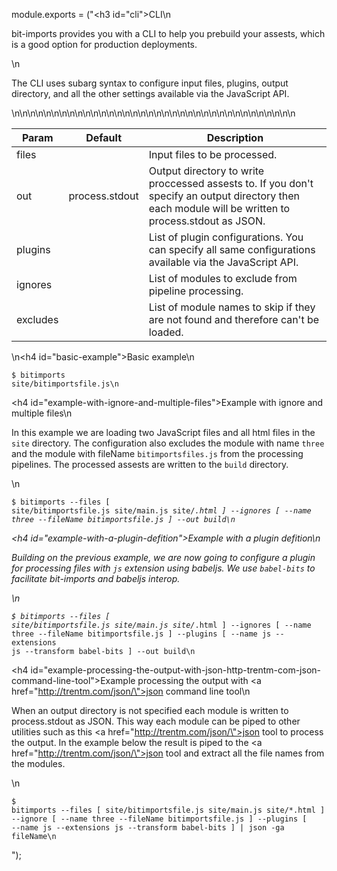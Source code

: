 module.exports = ("<h3 id=\"cli\">CLI</h3>\n<p>bit-imports provides you with a CLI to help you prebuild your assests, which is a good option for production deployments.</p>\n<p>The CLI uses subarg syntax to configure input files, plugins, output directory, and all the other settings available via the JavaScript API.</p>\n<table>\n<thead>\n<tr>\n<th>Param</th>\n<th>Default</th>\n<th>Description</th>\n</tr>\n</thead>\n<tbody>\n<tr>\n<td>files</td>\n<td></td>\n<td>Input files to be processed.</td>\n</tr>\n<tr>\n<td>out</td>\n<td>process.stdout</td>\n<td>Output directory to write proccessed assests to. If you don&#39;t specify an output directory then each module will be written to process.stdout as JSON.</td>\n</tr>\n<tr>\n<td>plugins</td>\n<td></td>\n<td>List of plugin configurations. You can specify all same configurations available via the JavaScript API.</td>\n</tr>\n<tr>\n<td>ignores</td>\n<td></td>\n<td>List of modules to exclude from pipeline processing.</td>\n</tr>\n<tr>\n<td>excludes</td>\n<td></td>\n<td>List of module names to skip if they are not found and therefore can&#39;t be loaded.</td>\n</tr>\n</tbody>\n</table>\n<h4 id=\"basic-example\">Basic example</h4>\n<pre><code>$ bitimports site/bitimportsfile.js\n</code></pre><h4 id=\"example-with-ignore-and-multiple-files\">Example with ignore and multiple files</h4>\n<p>In this example we are loading two JavaScript files and all html files in the <code>site</code> directory. The configuration also excludes the module with name <code>three</code> and the module with fileName <code>bitimportsfiles.js</code> from the processing pipelines. The processed assests are written to the <code>build</code> directory.</p>\n<pre><code>$ bitimports --files [ site/bitimportsfile.js site/main.js site/*.html ] --ignores [ --name three --fileName bitimportsfile.js ] --out build\n</code></pre><h4 id=\"example-with-a-plugin-defition\">Example with a plugin defition</h4>\n<p>Building on the previous example, we are now going to configure a plugin for processing files with <code>js</code> extension using babeljs. We use <code>babel-bits</code> to facilitate bit-imports and babeljs interop.</p>\n<pre><code>$ bitimports --files [ site/bitimportsfile.js site/main.js site/*.html ] --ignores [ --name three --fileName bitimportsfile.js ] --plugins [ --name js --extensions js --transform babel-bits ] --out build\n</code></pre><h4 id=\"example-processing-the-output-with-json-http-trentm-com-json-command-line-tool\">Example processing the output with <a href=\"http://trentm.com/json/\">json</a> command line tool</h4>\n<p>When an output directory is not specified each module is written to process.stdout as JSON. This way each module can be piped to other utilities such as this <a href=\"http://trentm.com/json/\">json</a> tool to process the output. In the example below the result is piped to the <a href=\"http://trentm.com/json/\">json</a> tool and extract all the file names from the modules.</p>\n<pre><code>$ bitimports --files [ site/bitimportsfile.js site/main.js site/*.html ] --ignore [ --name three --fileName bitimportsfile.js ] --plugins [ --name js --extensions js --transform babel-bits ] | json -ga fileName\n</code></pre>");